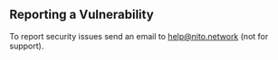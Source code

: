 ## Reporting a Vulnerability

To report security issues send an email to help@nito.network (not for support).
